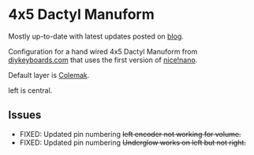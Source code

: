 # 4x5 Dactyl Manuform

Mostly up-to-date with latest updates posted on [blog](https://zmk.dev/blog).

Configuration for a hand wired 4x5 Dactyl Manuform from
[diykeyboards.com](https://diykeyboards.com) that uses the first version of
[nice!nano](https://nicekeyboards.com/nice-nano/).

Default layer is [Colemak](https://colemak.com/).

left is central.

## Issues

-   FIXED: Updated pin numbering ~~left encoder not working for volume.~~
-   FIXED: Updated pin numbering ~~Underglow works on left but not right.~~
